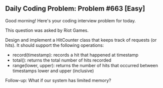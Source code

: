 ## Daily Coding Problem: Problem #663 [Easy]

Good morning! Here's your coding interview problem for today.

This question was asked by Riot Games.

Design and implement a HitCounter class that keeps track of requests (or hits). It should support the following operations:

- record(timestamp): records a hit that happened at timestamp
- total(): returns the total number of hits recorded
- range(lower, upper): returns the number of hits that occurred between timestamps lower and upper (inclusive)

Follow-up: What if our system has limited memory?
